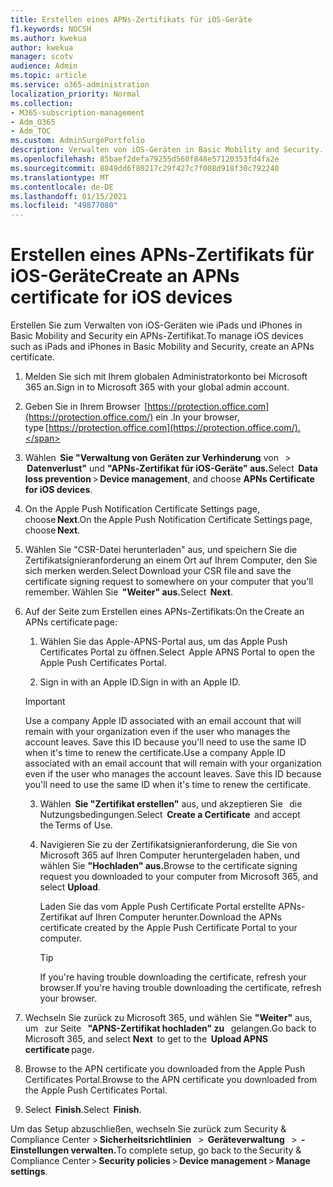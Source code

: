 ```yaml
---
title: Erstellen eines APNs-Zertifikats für iOS-Geräte
f1.keywords: NOCSH
ms.author: kwekua
author: kwekua
manager: scotv
audience: Admin
ms.topic: article
ms.service: o365-administration
localization_priority: Normal
ms.collection:
- M365-subscription-management
- Adm_O365
- Adm_TOC
ms.custom: AdminSurgePortfolio
description: Verwalten von iOS-Geräten in Basic Mobility and Security.
ms.openlocfilehash: 85baef2defa79255d560f848e57120353fd4fa2e
ms.sourcegitcommit: 8849dd6f80217c29f427c7f008d918f30c792240
ms.translationtype: MT
ms.contentlocale: de-DE
ms.lasthandoff: 01/15/2021
ms.locfileid: "49877080"
---
```

# <a name="create-an-apns-certificate-for-ios-devices"></a><span data-ttu-id="fc51a-103">Erstellen eines APNs-Zertifikats für iOS-Geräte</span><span class="sxs-lookup"><span data-stu-id="fc51a-103">Create an APNs certificate for iOS devices</span></span>

<span data-ttu-id="fc51a-104">Erstellen Sie zum Verwalten von iOS-Geräten wie iPads und iPhones in Basic Mobility and Security ein APNs-Zertifikat.</span><span class="sxs-lookup"><span data-stu-id="fc51a-104">To manage iOS devices such as iPads and iPhones in Basic Mobility and Security, create an APNs certificate.</span></span>

1. <span data-ttu-id="fc51a-105">Melden Sie sich mit Ihrem globalen Administratorkonto bei Microsoft 365 an.</span><span class="sxs-lookup"><span data-stu-id="fc51a-105">Sign in to Microsoft 365 with your global admin account.</span></span>

2. <span data-ttu-id="fc51a-106">Geben Sie in Ihrem Browser  [https://protection.office.com](https://protection.office.com/) ein .</span><span class="sxs-lookup"><span data-stu-id="fc51a-106">In your browser, type [https://protection.office.com](https://protection.office.com/).</span></span>

3. <span data-ttu-id="fc51a-107">Wählen  **Sie "Verwaltung von Geräten zur Verhinderung** von   >  **Datenverlust"** und **"APNs-Zertifikat für iOS-Geräte" aus.**</span><span class="sxs-lookup"><span data-stu-id="fc51a-107">Select  **Data loss prevention** > **Device management**, and choose **APNs Certificate for iOS devices**.</span></span>

4. <span data-ttu-id="fc51a-108">On the Apple Push Notification Certificate Settings page, choose **Next**.</span><span class="sxs-lookup"><span data-stu-id="fc51a-108">On the Apple Push Notification Certificate Settings page, choose **Next**.</span></span>

5. <span data-ttu-id="fc51a-109">Wählen Sie "CSR-Datei herunterladen" aus, und speichern Sie die Zertifikatsignieranforderung an einem Ort auf Ihrem Computer, den Sie sich merken werden.</span><span class="sxs-lookup"><span data-stu-id="fc51a-109">Select Download your CSR file and save the certificate signing request to somewhere on your computer that you'll remember.</span></span> <span data-ttu-id="fc51a-110">Wählen Sie  **"Weiter" aus.**</span><span class="sxs-lookup"><span data-stu-id="fc51a-110">Select  **Next**.</span></span>

6. <span data-ttu-id="fc51a-111">Auf der Seite zum Erstellen eines APNs-Zertifikats:</span><span class="sxs-lookup"><span data-stu-id="fc51a-111">On the Create an APNs certificate page:</span></span>  

    1. <span data-ttu-id="fc51a-112">Wählen Sie das Apple-APNS-Portal aus, um das Apple Push Certificates Portal zu öffnen.</span><span class="sxs-lookup"><span data-stu-id="fc51a-112">Select  Apple APNS Portal to open the Apple Push Certificates Portal.</span></span>

    2. <span data-ttu-id="fc51a-113">Sign in with an Apple ID.</span><span class="sxs-lookup"><span data-stu-id="fc51a-113">Sign in with an Apple ID.</span></span>

    >[!IMPORTANT]
    ><span data-ttu-id="fc51a-p102">Use a company Apple ID associated with an email account that will remain with your organization even if the user who manages the account leaves. Save this ID because you'll need to use the same ID when it's time to renew the certificate.</span><span class="sxs-lookup"><span data-stu-id="fc51a-p102">Use a company Apple ID associated with an email account that will remain with your organization even if the user who manages the account leaves. Save this ID because you'll need to use the same ID when it's time to renew the certificate.</span></span>

    3. <span data-ttu-id="fc51a-116">Wählen  **Sie "Zertifikat erstellen"** aus, und akzeptieren Sie   die Nutzungsbedingungen.</span><span class="sxs-lookup"><span data-stu-id="fc51a-116">Select  **Create a Certificate**  and accept the Terms of Use.</span></span>

    4. <span data-ttu-id="fc51a-117">Navigieren Sie zu der Zertifikatsignieranforderung, die Sie von Microsoft 365 auf Ihren Computer heruntergeladen haben, und wählen Sie **"Hochladen" aus.**</span><span class="sxs-lookup"><span data-stu-id="fc51a-117">Browse to the certificate signing request you downloaded to your computer from Microsoft 365, and select **Upload**.</span></span>

        <span data-ttu-id="fc51a-118">Laden Sie das vom Apple Push Certificate Portal erstellte APNs-Zertifikat auf Ihren Computer herunter.</span><span class="sxs-lookup"><span data-stu-id="fc51a-118">Download the APNs certificate created by the Apple Push Certificate Portal to your computer.</span></span>

       >[!TIP]
       ><span data-ttu-id="fc51a-119">If you're having trouble downloading the certificate, refresh your browser.</span><span class="sxs-lookup"><span data-stu-id="fc51a-119">If you're having trouble downloading the certificate, refresh your browser.</span></span>

7. <span data-ttu-id="fc51a-120">Wechseln Sie zurück zu Microsoft 365, und wählen Sie **"Weiter"** aus, um   zur Seite   **"APNS-Zertifikat hochladen" zu**   gelangen.</span><span class="sxs-lookup"><span data-stu-id="fc51a-120">Go back to Microsoft 365, and select **Next**  to get to the  **Upload APNS certificate** page.</span></span>

8. <span data-ttu-id="fc51a-121"> Browse to the APN certificate you downloaded from the Apple Push Certificates Portal.</span><span class="sxs-lookup"><span data-stu-id="fc51a-121">Browse to the APN certificate you downloaded from the Apple Push Certificates Portal.</span></span>

9. <span data-ttu-id="fc51a-122">Select  **Finish**.</span><span class="sxs-lookup"><span data-stu-id="fc51a-122">Select  **Finish**.</span></span>

<span data-ttu-id="fc51a-123">Um das Setup abzuschließen, wechseln Sie zurück zum Security & Compliance Center > **Sicherheitsrichtlinien**   >  **Geräteverwaltung**   >  **- Einstellungen verwalten.**</span><span class="sxs-lookup"><span data-stu-id="fc51a-123">To complete setup, go back to the Security & Compliance Center > **Security policies** > **Device management** > **Manage settings**.</span></span>
